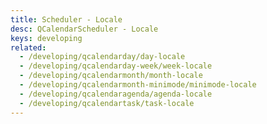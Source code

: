 ```yaml
---
title: Scheduler - Locale
desc: QCalendarScheduler - Locale
keys: developing
related:
  - /developing/qcalendarday/day-locale
  - /developing/qcalendarday-week/week-locale
  - /developing/qcalendarmonth/month-locale
  - /developing/qcalendarmonth-minimode/minimode-locale
  - /developing/qcalendaragenda/agenda-locale
  - /developing/qcalendartask/task-locale
---
```


<example-viewer
  title="Locale"
  file="SchedulerLocale"
  codepen-title="QCalendarScheduler"
/>

